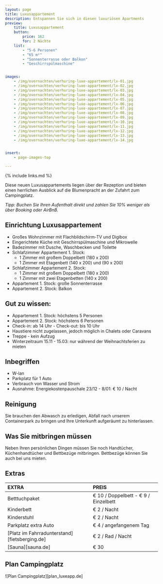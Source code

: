 ```yaml
---
layout: page
title: Luxusappartement
description: Entspannen Sie sich in diesen luxuriösen Apartments
preview:
    title: Luxusappartement
    button:
        price: 162
        for: 2 Nächte
    list:
        - "5-6 Personen"
        - "65 m²"
        - "Sonnenterrasse oder Balkon"
        - "Geschirrspülmaschine"


images:
    - /img/overnachten/verhuring-luxe-appartement/lx-01.jpg
    - /img/overnachten/verhuring-luxe-appartement/lx-02.jpg
    - /img/overnachten/verhuring-luxe-appartement/lx-03.jpg
    - /img/overnachten/verhuring-luxe-appartement/lx-04.jpg
    - /img/overnachten/verhuring-luxe-appartement/lx-05.jpg
    - /img/overnachten/verhuring-luxe-appartement/lx-06.jpg
    - /img/overnachten/verhuring-luxe-appartement/lx-07.jpg
    - /img/overnachten/verhuring-luxe-appartement/lx-08.jpg
    - /img/overnachten/verhuring-luxe-appartement/lx-09.jpg
    - /img/overnachten/verhuring-luxe-appartement/lx-10.jpg
    - /img/overnachten/verhuring-luxe-appartement/lx-11.jpg
    - /img/overnachten/verhuring-luxe-appartement/lx-12.jpg
    - /img/overnachten/verhuring-luxe-appartement/lx-13.jpg
    - /img/overnachten/verhuring-luxe-appartement/lx-14.jpg


insert:
    - page-images-top

---
```

{% include links.md %}

Diese neuen Luxusappartements liegen über der Rezeption und bieten einen herrlichen Ausblick auf die Blumenpracht an der Zufahrt zum Campingplatz.

*Tipp: Buchen Sie Ihren Aufenthalt direkt und zahlen Sie 10% weniger als über Booking oder AirBnB.*

## Einrichtung Luxusappartement

- Großes Wohnzimmer mit Flachbildschirm-TV und Digibox
- Eingerichtete Küche mit Geschirrspülmaschine und Mikrowelle
- Badezimmer mit Dusche, Waschbecken und Toilette
- Schlafzimmer Appartement 1. Stock:
    - 1 Zimmer mit großem Doppelbett (180 x 200)
    - 1 Zimmer mit Etagenbett (140 x 200) und (90 x 200)
- Schlafzimmer Appartement 2. Stock:
    - 1 Zimmer mit großem Doppelbett (180 x 200)
    - 1 Zimmer mit zwei Etagenbetten (140 x 200)
- Appartement 1. Stock: große Sonnenterrasse
- Appartement 2. Stock: Balkon


## Gut zu wissen:

- Appartement 1. Stock: höchstens 5 Personen
- Appartement 2. Stock: höchstens 6 Personen
- Check-in: ab 14 Uhr - Check-out: bis 10 Uhr
- Haustiere nicht zugelassen, jedoch möglich in Chalets oder Caravans
- Treppe - kein Aufzug
- Winterzeitraum 15.11 - 15.03: nur während der Weihnachtsferien zu mieten


## Inbegriffen
- W-lan
- Parkplatz für 1 Auto
- Verbrauch von Wasser und Strom
- Ausnahme: Energiekostenpauschale 23/12 - 8/01: € 10 / Nacht


## Reinigung
Sie brauchen den Abwasch zu erledigen, Abfall nach unserem Containerpark zu bringen und Ihre Unterkunft aufgeräumt zu hinterlassen.


## Was Sie mitbringen müssen
Neben Ihren persönlichen Dingen müssen Sie noch Handtücher, Küchenhandtücher und Bettbezüge mitbringen.
Bettbezüge können Sie auch bei uns mieten.



## Extras

EXTRA               | PREIS
:-------------------|:-----------|
Betttuchpaket         | € 10 / Doppelbett - € 9 / Einzelbett
Kinderbett           | € 2 / Nacht
Kinderstuhl         | € 2 / Nacht
Parkplatz extra Auto  | € 4 / angefangenem Tag
[Platz im Fahrradunterstand][fietsberging.de]| € 2 / Rad / Nacht
[Sauna][sauna.de]   | € 30


## Plan Campingplatz

![Plan Campingplatz][plan_luxeapp.de]
